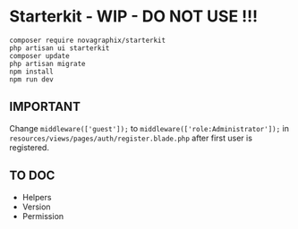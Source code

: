 # Starterkit - WIP - DO NOT USE !!!

```
composer require novagraphix/starterkit
php artisan ui starterkit
composer update
php artisan migrate
npm install
npm run dev
```

## IMPORTANT

Change `middleware(['guest']);` to `middleware(['role:Administrator']);` in `resources/views/pages/auth/register.blade.php` after first user is registered.

## TO DOC

- Helpers
- Version
- Permission
